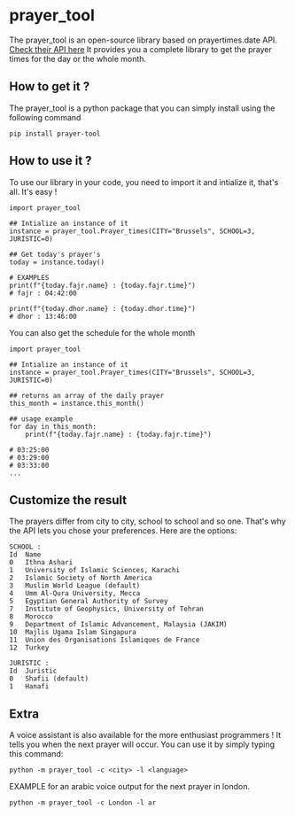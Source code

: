 # prayer_tool
The prayer_tool is an open-source library based on prayertimes.date API. [Check their API here](https://prayertimes.date/api)
It provides you a complete library to get the prayer times for the day or the whole month.

## How to get it ?
The prayer_tool is a python package that you can simply install using the following command
```
pip install prayer-tool
```
## How to use it ?
To use our library in your code, you need to import it and intialize it, that's all. It's easy !
```
import prayer_tool

## Intialize an instance of it
instance = prayer_tool.Prayer_times(CITY="Brussels", SCHOOL=3, JURISTIC=0)

## Get today's prayer's
today = instance.today()

# EXAMPLES
print(f"{today.fajr.name} : {today.fajr.time}")
# fajr : 04:42:00

print(f"{today.dhor.name} : {today.dhor.time}")
# dhor : 13:46:00
```

You can also get the schedule for the whole month
```
import prayer_tool

## Intialize an instance of it
instance = prayer_tool.Prayer_times(CITY="Brussels", SCHOOL=3, JURISTIC=0)

## returns an array of the daily prayer
this_month = instance.this_month()

## usage example
for day in this_month:
    print(f"{today.fajr.name} : {today.fajr.time}")

# 03:25:00
# 03:29:00
# 03:33:00
...
```

## Customize the result
The prayers differ from city to city, school to school and so one. That's why the API lets you chose your preferences.
Here are the options:
```
SCHOOL : 
Id	Name	
0	Ithna Ashari
1	University of Islamic Sciences, Karachi	
2	Islamic Society of North America
3	Muslim World League (default)
4	Umm Al-Qura University, Mecca
5	Egyptian General Authority of Survey
7	Institute of Geophysics, University of Tehran
8	Morocco
9	Department of Islamic Advancement, Malaysia (JAKIM)	
10	Majlis Ugama Islam Singapura
11	Union des Organisations Islamiques de France
12	Turkey
```
```
JURISTIC :
Id	Juristic
0	Shafii (default)
1	Hanafi
```

## Extra
A voice assistant is also available for the more enthusiast programmers ! It tells you when the next prayer will occur.
You can use it by simply typing this command:
```
python -m prayer_tool -c <city> -l <language>
```
EXAMPLE for an arabic voice output for the next prayer in london.
```
python -m prayer_tool -c London -l ar
```